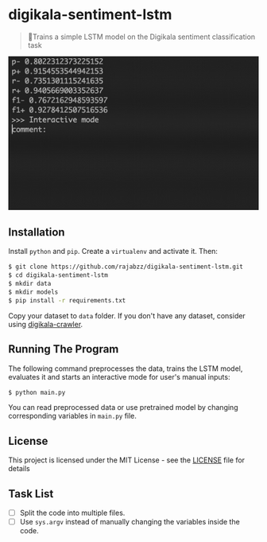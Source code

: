 # digikala-sentiment-lstm
> 🧠Trains a simple LSTM model on the Digikala sentiment classification task

![](sample.gif)


## Installation
Install `python` and `pip`. Create a `virtualenv` and activate it. Then:

```bash
$ git clone https://github.com/rajabzz/digikala-sentiment-lstm.git
$ cd digikala-sentiment-lstm
$ mkdir data
$ mkdir models
$ pip install -r requirements.txt
```
Copy your dataset to `data` folder. If you don't have any dataset, consider using [digikala-crawler](https://github.com/rajabzz/digikala-crawler).

## Running The Program
The following command preprocesses the data, trains the LSTM model, evaluates it and starts an interactive mode for user's manual inputs:
```bash
$ python main.py
```
You can read preprocessed data or use pretrained model by changing corresponding variables in `main.py` file.

## License
This project is licensed under the MIT License - see the [LICENSE](LICENSE) file for details

## Task List
- [ ] Split the code into multiple files.
- [ ] Use `sys.argv` instead of manually changing the variables inside the code.
